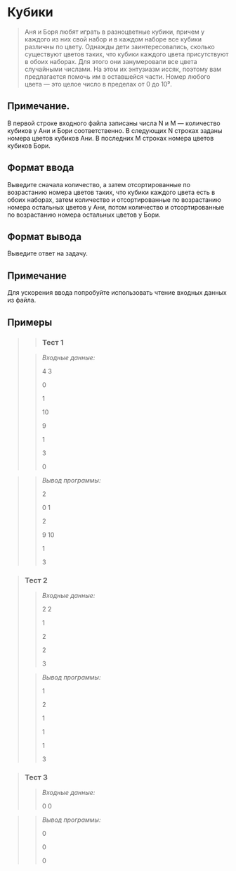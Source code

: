 # Кубики

>Аня и Боря любят играть в разноцветные кубики, причем у каждого из них свой набор и в каждом наборе все кубики различны по цвету. Однажды дети заинтересовались, сколько существуют цветов таких, что кубики каждого цвета присутствуют в обоих наборах. Для этого они занумеровали все цвета случайными числами. На этом их энтузиазм иссяк, поэтому вам предлагается помочь им в оставшейся части. Номер любого цвета — это целое число в пределах от 0 до 10⁹.


## Примечание.

В первой строке входного файла записаны числа N и M — количество кубиков у Ани и Бори соответственно. В следующих N строках заданы номера цветов кубиков Ани. В последних M строках  номера цветов кубиков Бори.


## Формат ввода

Выведите сначала количество, а затем отсортированные по возрастанию номера цветов таких, что кубики каждого цвета есть в обоих наборах, затем количество и отсортированные по возрастанию номера остальных цветов у Ани, потом количество и отсортированные по возрастанию номера остальных цветов у Бори.


## Формат вывода

Выведите ответ на задачу.

## Примечание

Для ускорения ввода попробуйте использовать чтение входных данных из файла.

 ## Примеры
>
>>### Тест 1
> 
>>*Входные данные:*
>>
>>4 3
>>
>>0
>>
>>1
>>
>>10
>>
>>9
>>
>>1
>>
>>3
>>
>>0

>>*Вывод программы:*
>>
>>2
>>
>>0 1
>>
>>2
>>
>>9 10
>>
>>1
>>
>>3

 
>### Тест 2
>
>>*Входные данные:*
>>
>>2 2
>>
>>1
>>
>>2
>>
>>2
>>
>>3
> 
>>*Вывод программы:*
>>
>>
>>1
>>
>>2
>>
>>1
>>
>>1
>>
>>1
>>
>>3

>### Тест 3
>>
>>*Входные данные:*
>>
>>0 0
>>
>>

>>*Вывод программы:*
>>
>>0
>>
>>
>>
>>0
>>
>>
>>
>>0